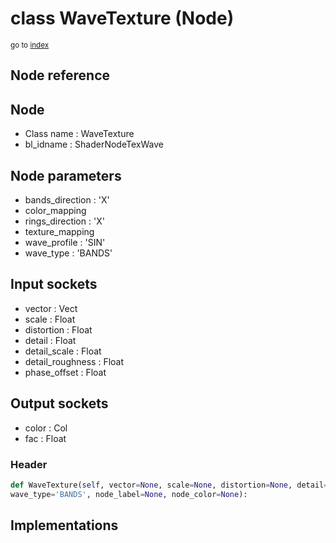 # class WaveTexture (Node)

<sub>go to [index](/docs/index.md)</sub>

## Node reference

Node
----
 - Class name : WaveTexture
 - bl_idname : ShaderNodeTexWave

Node parameters
---------------
 - bands_direction : 'X'
 - color_mapping
 - rings_direction : 'X'
 - texture_mapping
 - wave_profile : 'SIN'
 - wave_type : 'BANDS'

Input sockets
-------------
 - vector : Vect
 - scale : Float
 - distortion : Float
 - detail : Float
 - detail_scale : Float
 - detail_roughness : Float
 - phase_offset : Float

Output sockets
--------------
 - color : Col
 - fac : Float

### Header

``` python
def WaveTexture(self, vector=None, scale=None, distortion=None, detail=None, detail_scale=None, detail_roughness=None, phase_offset=None, bands_direction='X', color_mapping=None, rings_direction='X', texture_mapping=None, wave_profile='SIN',
wave_type='BANDS', node_label=None, node_color=None):
```

## Implementations


